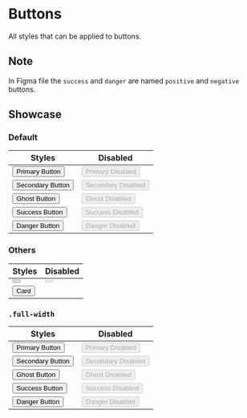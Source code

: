 <script lang="ts">
    import IconMenu from "$lib/icons/IconMenu.svelte";
    import IconAdd from "$lib/icons/IconAdd.svelte";
</script>

# Buttons

All styles that can be applied to buttons.

## Note

In Figma file the `success` and `danger` are named `positive` and `negative` buttons.

## Showcase

### Default

| Styles                                              | Disabled                                                       |
| --------------------------------------------------- | -------------------------------------------------------------- |
| <button class="primary">Primary Button</button>     | <button class="primary" disabled>Primary Disabled</button>     |
| <button class="secondary">Secondary Button</button> | <button class="secondary" disabled>Secondary Disabled</button> |
| <button class="ghost">Ghost Button</button>         | <button class="ghost" disabled>Ghost Disabled</button>         |
| <button class="success">Success Button</button>     | <button class="success" disabled>Success Disabled</button>     |
| <button class="danger">Danger Button</button>       | <button class="danger" disabled>Danger Disabled</button>       |

### Others

| Styles                                          | Disabled                                                 |
| ----------------------------------------------- | -------------------------------------------------------- |
| <button class="icon-only"><IconMenu /></button> | <button class="icon-only" disabled><IconMenu /></button> |
| <button class="card"><IconAdd />Card</button>   |                                                          |

### `.full-width`

| Styles                                                         | Disabled                                                                  |
| -------------------------------------------------------------- | ------------------------------------------------------------------------- |
| <button class="primary full-width">Primary Button</button>     | <button class="primary full-width" disabled>Primary Disabled</button>     |
| <button class="secondary full-width">Secondary Button</button> | <button class="secondary full-width" disabled>Secondary Disabled</button> |
| <button class="ghost full-width">Ghost Button</button>         | <button class="ghost full-width" disabled>Ghost Disabled</button>         |
| <button class="success full-width">Success Button</button>     | <button class="success full-width" disabled>Success Disabled</button>     |
| <button class="danger full-width">Danger Button</button>       | <button class="danger full-width" disabled>Danger Disabled</button>       |
